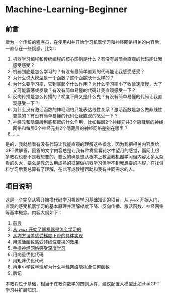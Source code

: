# Machine-Learning-Beginner

## 前言

做为一个传统的程序员，在使用AI并开始学习机器学习和神经网络相关的内容后，一直存在一些疑惑，比如：

1. 机器学习编程和传统编程的核心区别是什么？有没有最简单直观的代码能让我感受感受？
2. 机器到底是怎么学习的？有没有最简单直观的代码能让我感受感受？
3. 为什么说大模型是一个函数？这个函数长什么样的？
4. 为什么要学习率，它到底起个什么作用？为什么学习率小了收敛速度慢，大了又可能震荡或发散？有没有简单易懂的代码让我直观感受一下？
5. 反向传播是怎么传播的？梯度下降又是什么鬼？有没有简单易懂的代码让我直观感受一下？
6. 为什么没有激活函数的神经网络只能表达线性关系？激活函数是怎么做非线性变换的？有没有简单易懂的代码让我直观的感受一下？
7. 神经元和隐藏层到底都起的什么作用，比如每层2个神经元共3个隐藏层的神经网络和每层3个神经元共2个隐藏层的神经网络差别在哪里？
8. ……

是的，我就想看有没有代码让我能直观的理解这些概念，因为我把相关内容发给GPT做解答，回答的文字内容总是让我有种雾里看花水中望月的感觉，而网上很多教程也都不是我想要的，要么的确是想从根本上教会我机器学习但内容太多太杂看的头大，要么是教怎么用成熟的框架做机器学习但学不到我想要的内容，在找资料学习后我总算有了理解，在此写成教程帮助和我有共同需求的人。

## 项目说明 

这是一个完全从零开始撸代码学习机器学习基础知识的项目，从 `y=wx` 开始入门，直观的感受机器学习的基本原理并理解梯度下降、反向传播、激活函数、神经网络等基本概念。内容大纲如下：

1. [前言](README.md)
2. [从 `y=wx` 开始了解机器是怎么学习的](ML01.ipynb)
3. [从均方误差感受梯度下降的具体实现](ML02.ipynb)
4. [用激活函数感受非线性变换的效果](ML03.ipynb)
5. [手撸神经网络感受深度学习](ML04.ipynb)
6. 用向量优化代码
7. 用矩阵优化代码
8. 再用小学数学理解为什么神经网络能拟合任何函数
9. 后记

本教程过于基础，相当于在教你数学的四则运算，建议配置大模型比如chatGPT学习并扩展知识。